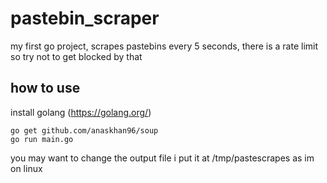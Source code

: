 # pastebin_scraper
my first go project, scrapes pastebins every 5 seconds, there is a rate limit so try not to get blocked by that 

## how to use
install golang (https://golang.org/)
```shell
go get github.com/anaskhan96/soup
go run main.go
```
you may want to change the output file i put it at /tmp/pastescrapes as im on linux 

